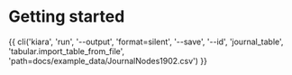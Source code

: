 # Getting started

{{ cli('kiara', 'run', '--output', 'format=silent', '--save', '--id', 'journal_table', 'tabular.import_table_from_file', 'path=docs/example_data/JournalNodes1902.csv') }}
